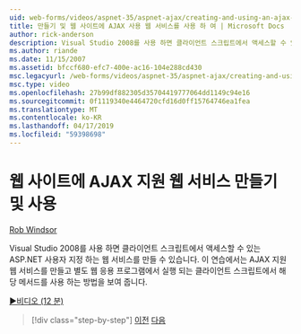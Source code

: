 ```yaml
---
uid: web-forms/videos/aspnet-35/aspnet-ajax/creating-and-using-an-ajax-enabled-web-service-in-a-web-site
title: 만들기 및 웹 사이트에 AJAX 사용 웹 서비스를 사용 하 여 | Microsoft Docs
author: rick-anderson
description: Visual Studio 2008를 사용 하면 클라이언트 스크립트에서 액세스할 수 있는 ASP.NET 사용자 지정 하는 웹 서비스를 만들 수 있습니다. 이 연습에서는 AJ를 만드는 방법을 살펴보겠습니다...
ms.author: riande
ms.date: 11/15/2007
ms.assetid: bfccf680-efc7-400e-ac16-104e288cd430
msc.legacyurl: /web-forms/videos/aspnet-35/aspnet-ajax/creating-and-using-an-ajax-enabled-web-service-in-a-web-site
msc.type: video
ms.openlocfilehash: 27b99df882305d35704419777064dd1149c94e16
ms.sourcegitcommit: 0f1119340e4464720cfd16d0ff15764746ea1fea
ms.translationtype: MT
ms.contentlocale: ko-KR
ms.lasthandoff: 04/17/2019
ms.locfileid: "59398698"
---
```

# <a name="creating-and-using-an-ajax-enabled-web-service-in-a-web-site"></a>웹 사이트에 AJAX 지원 웹 서비스 만들기 및 사용

[Rob Windsor](https://twitter.com/robwindsor)

Visual Studio 2008를 사용 하면 클라이언트 스크립트에서 액세스할 수 있는 ASP.NET 사용자 지정 하는 웹 서비스를 만들 수 있습니다. 이 연습에서는 AJAX 지원 웹 서비스를 만들고 별도 웹 응용 프로그램에서 실행 되는 클라이언트 스크립트에서 해당 메서드를 사용 하는 방법을 보여 줍니다.

[&#9654;비디오 (12 분)](https://channel9.msdn.com/Blogs/ASP-NET-Site-Videos/creating-and-using-an-ajax-enabled-web-service-in-a-web-site)

> [!div class="step-by-step"]
> [이전](adding-ajax-functionality-to-an-existing-aspnet-page.md)
> [다음](aspnet-ajax-a-demonstration-of-aspnet-ajax.md)
